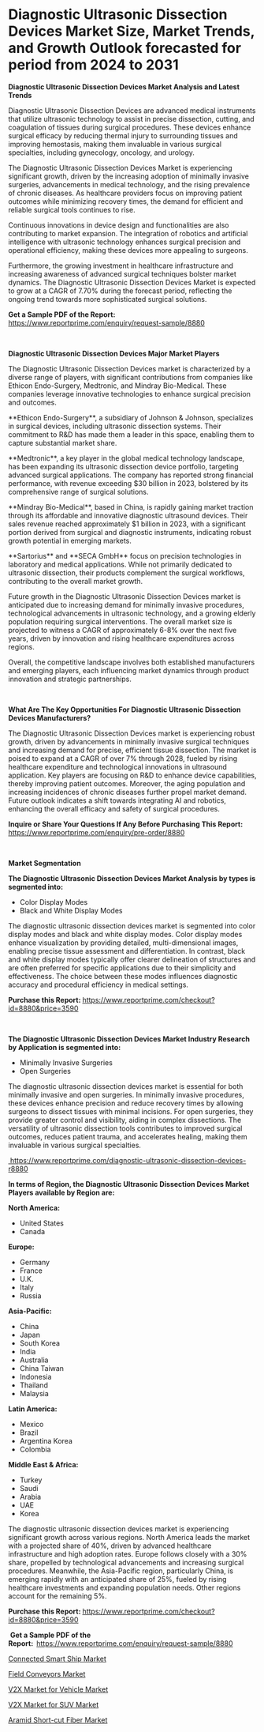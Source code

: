 <p><h1>Diagnostic Ultrasonic Dissection Devices Market Size, Market Trends, and Growth Outlook forecasted for period from 2024 to 2031</h1></p><p><strong>Diagnostic Ultrasonic Dissection Devices Market Analysis and Latest Trends</strong></p>
<p><p>Diagnostic Ultrasonic Dissection Devices are advanced medical instruments that utilize ultrasonic technology to assist in precise dissection, cutting, and coagulation of tissues during surgical procedures. These devices enhance surgical efficacy by reducing thermal injury to surrounding tissues and improving hemostasis, making them invaluable in various surgical specialties, including gynecology, oncology, and urology.</p><p>The Diagnostic Ultrasonic Dissection Devices Market is experiencing significant growth, driven by the increasing adoption of minimally invasive surgeries, advancements in medical technology, and the rising prevalence of chronic diseases. As healthcare providers focus on improving patient outcomes while minimizing recovery times, the demand for efficient and reliable surgical tools continues to rise. </p><p>Continuous innovations in device design and functionalities are also contributing to market expansion. The integration of robotics and artificial intelligence with ultrasonic technology enhances surgical precision and operational efficiency, making these devices more appealing to surgeons. </p><p>Furthermore, the growing investment in healthcare infrastructure and increasing awareness of advanced surgical techniques bolster market dynamics. The Diagnostic Ultrasonic Dissection Devices Market is expected to grow at a CAGR of 7.70% during the forecast period, reflecting the ongoing trend towards more sophisticated surgical solutions.</p></p>
<p><strong>Get a Sample PDF of the Report:&nbsp;</strong> <a href="https://www.reportprime.com/enquiry/request-sample/8880">https://www.reportprime.com/enquiry/request-sample/8880</a></p>
<p>&nbsp;</p>
<p><strong>Diagnostic Ultrasonic Dissection Devices Major Market Players</strong></p>
<p><p>The Diagnostic Ultrasonic Dissection Devices market is characterized by a diverse range of players, with significant contributions from companies like Ethicon Endo-Surgery, Medtronic, and Mindray Bio-Medical. These companies leverage innovative technologies to enhance surgical precision and outcomes.</p><p>**Ethicon Endo-Surgery**, a subsidiary of Johnson & Johnson, specializes in surgical devices, including ultrasonic dissection systems. Their commitment to R&D has made them a leader in this space, enabling them to capture substantial market share.</p><p>**Medtronic**, a key player in the global medical technology landscape, has been expanding its ultrasonic dissection device portfolio, targeting advanced surgical applications. The company has reported strong financial performance, with revenue exceeding $30 billion in 2023, bolstered by its comprehensive range of surgical solutions.</p><p>**Mindray Bio-Medical**, based in China, is rapidly gaining market traction through its affordable and innovative diagnostic ultrasound devices. Their sales revenue reached approximately $1 billion in 2023, with a significant portion derived from surgical and diagnostic instruments, indicating robust growth potential in emerging markets.</p><p>**Sartorius** and **SECA GmbH** focus on precision technologies in laboratory and medical applications. While not primarily dedicated to ultrasonic dissection, their products complement the surgical workflows, contributing to the overall market growth.</p><p>Future growth in the Diagnostic Ultrasonic Dissection Devices market is anticipated due to increasing demand for minimally invasive procedures, technological advancements in ultrasonic technology, and a growing elderly population requiring surgical interventions. The overall market size is projected to witness a CAGR of approximately 6-8% over the next five years, driven by innovation and rising healthcare expenditures across regions. </p><p>Overall, the competitive landscape involves both established manufacturers and emerging players, each influencing market dynamics through product innovation and strategic partnerships.</p></p>
<p>&nbsp;</p>
<p><strong>What Are The Key Opportunities For Diagnostic Ultrasonic Dissection Devices Manufacturers?</strong></p>
<p><p>The Diagnostic Ultrasonic Dissection Devices market is experiencing robust growth, driven by advancements in minimally invasive surgical techniques and increasing demand for precise, efficient tissue dissection. The market is poised to expand at a CAGR of over 7% through 2028, fueled by rising healthcare expenditure and technological innovations in ultrasound application. Key players are focusing on R&D to enhance device capabilities, thereby improving patient outcomes. Moreover, the aging population and increasing incidences of chronic diseases further propel market demand. Future outlook indicates a shift towards integrating AI and robotics, enhancing the overall efficacy and safety of surgical procedures.</p></p>
<p><strong>Inquire or Share Your Questions If Any Before Purchasing This Report:</strong> <a href="https://www.reportprime.com/enquiry/pre-order/8880">https://www.reportprime.com/enquiry/pre-order/8880</a></p>
<p>&nbsp;</p>
<p><strong>Market Segmentation</strong></p>
<p><strong>The Diagnostic Ultrasonic Dissection Devices Market Analysis by types is segmented into:</strong></p>
<p><ul><li>Color Display Modes</li><li>Black and White Display Modes</li></ul></p>
<p><p>The diagnostic ultrasonic dissection devices market is segmented into color display modes and black and white display modes. Color display modes enhance visualization by providing detailed, multi-dimensional images, enabling precise tissue assessment and differentiation. In contrast, black and white display modes typically offer clearer delineation of structures and are often preferred for specific applications due to their simplicity and effectiveness. The choice between these modes influences diagnostic accuracy and procedural efficiency in medical settings.</p></p>
<p><strong>Purchase this Report:&nbsp;</strong><a href="https://www.reportprime.com/checkout?id=8880&price=3590">https://www.reportprime.com/checkout?id=8880&price=3590</a></p>
<p>&nbsp;</p>
<p><strong>The Diagnostic Ultrasonic Dissection Devices Market Industry Research by Application is segmented into:</strong></p>
<p><ul><li>Minimally Invasive Surgeries</li><li>Open Surgeries</li></ul></p>
<p><p>The diagnostic ultrasonic dissection devices market is essential for both minimally invasive and open surgeries. In minimally invasive procedures, these devices enhance precision and reduce recovery times by allowing surgeons to dissect tissues with minimal incisions. For open surgeries, they provide greater control and visibility, aiding in complex dissections. The versatility of ultrasonic dissection tools contributes to improved surgical outcomes, reduces patient trauma, and accelerates healing, making them invaluable in various surgical specialties.</p></p>
<p><a href="https://www.reportprime.com/diagnostic-ultrasonic-dissection-devices-r8880">&nbsp;https://www.reportprime.com/diagnostic-ultrasonic-dissection-devices-r8880</a></p>
<p><strong>In terms of Region, the Diagnostic Ultrasonic Dissection Devices Market Players available by Region are:</strong></p>
<p>
    <p> <strong> North America: </strong>
        <ul>
            <li>United States</li>
            <li>Canada</li>
        </ul>
        </p> 
    <p> <strong> Europe: </strong>
        <ul>
            <li>Germany</li>
            <li>France</li>
            <li>U.K.</li>
            <li>Italy</li>
            <li>Russia</li>
        </ul>
        </p> 
    <p> <strong> Asia-Pacific: </strong>
        <ul>
            <li>China</li>
            <li>Japan</li>
            <li>South Korea</li>
            <li>India</li>
            <li>Australia</li>
            <li>China Taiwan</li>
            <li>Indonesia</li>
            <li>Thailand</li>
            <li>Malaysia</li>
        </ul>
        </p> 
    <p> <strong> Latin America: </strong>
        <ul>
            <li>Mexico</li>
            <li>Brazil</li>
            <li>Argentina Korea</li>
            <li>Colombia</li>
        </ul>
        </p> 
    <p> <strong> Middle East & Africa: </strong>
        <ul>
            <li>Turkey</li>
            <li>Saudi</li>
            <li>Arabia</li>
            <li>UAE</li>
            <li>Korea</li>
        </ul>
    </p>
    </p>
<p><p>The diagnostic ultrasonic dissection devices market is experiencing significant growth across various regions. North America leads the market with a projected share of 40%, driven by advanced healthcare infrastructure and high adoption rates. Europe follows closely with a 30% share, propelled by technological advancements and increasing surgical procedures. Meanwhile, the Asia-Pacific region, particularly China, is emerging rapidly with an anticipated share of 25%, fueled by rising healthcare investments and expanding population needs. Other regions account for the remaining 5%.</p></p>
<p><strong>Purchase this Report: </strong><a href="https://www.reportprime.com/checkout?id=8880&price=3590">https://www.reportprime.com/checkout?id=8880&price=3590</a></p>
<p>&nbsp;<strong>Get a Sample PDF of the Report:&nbsp;&nbsp;</strong><a href="https://www.reportprime.com/enquiry/request-sample/8880">https://www.reportprime.com/enquiry/request-sample/8880</a></p>
<p><strong></strong></p>
<p><p><a href="https://issuu.com/reportprime-2/docs/connected-smart-ship-market-size-20_60189696533ec7">Connected Smart Ship Market</a></p><p><a href="https://www.linkedin.com/pulse/field-conveyors-market-global-regional-analysis-2024-ojskc?trackingId=n8NhwFICS1K5%2FUfLpmP0fA%3D%3D">Field Conveyors Market</a></p><p><a href="https://medium.com/@caylawisoky8698/this-report-on-v2x-market-for-vehicle-market-is-a-comprehensive-analysis-of-market-shares-a107919eaa5d">V2X Market for Vehicle Market</a></p><p><a href="https://medium.com/@caylawisoky8698/the-v2x-market-for-suv-market-report-analyzes-important-operational-and-performance-data-so-one-9a50be01e4f4">V2X Market for SUV Market</a></p><p><a href="https://issuu.com/reportprime-2/docs/aramid-short-cut-fiber-market-size-_dd095fb374e7a2">Aramid Short-cut Fiber Market</a></p></p>